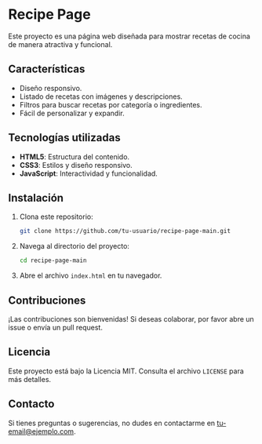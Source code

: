 # Recipe Page

Este proyecto es una página web diseñada para mostrar recetas de cocina de manera atractiva y funcional.

## Características

- Diseño responsivo.
- Listado de recetas con imágenes y descripciones.
- Filtros para buscar recetas por categoría o ingredientes.
- Fácil de personalizar y expandir.

## Tecnologías utilizadas

- **HTML5**: Estructura del contenido.
- **CSS3**: Estilos y diseño responsivo.
- **JavaScript**: Interactividad y funcionalidad.

## Instalación

1. Clona este repositorio:
    ```bash
    git clone https://github.com/tu-usuario/recipe-page-main.git
    ```
2. Navega al directorio del proyecto:
    ```bash
    cd recipe-page-main
    ```
3. Abre el archivo `index.html` en tu navegador.

## Contribuciones

¡Las contribuciones son bienvenidas! Si deseas colaborar, por favor abre un issue o envía un pull request.

## Licencia

Este proyecto está bajo la Licencia MIT. Consulta el archivo `LICENSE` para más detalles.

## Contacto

Si tienes preguntas o sugerencias, no dudes en contactarme en [tu-email@ejemplo.com](mailto:tu-email@ejemplo.com).